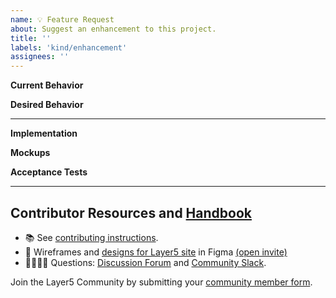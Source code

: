 ```yaml
---
name: 💡 Feature Request
about: Suggest an enhancement to this project.
title: ''
labels: 'kind/enhancement'
assignees: ''
---
```


**Current Behavior**
<!-- A brief description of what the problem is. (e.g. I need to be able to...) -->


**Desired Behavior**
<!-- A brief description of the enhancement. -->


---
**Implementation**
<!-- Specifics on the approach to fulfilling the feature request. -->

**Mockups**
<!-- Any visual diagrams of the desired user interface. -->

**Acceptance Tests**
<!-- Stipulations of functional behavior or non-functional items that must be in-place in order for the issue to be closed. -->

---
<h2>Contributor Resources and <a href="https://layer5.io/community/handbook">Handbook</a></h2>

- 📚 See [contributing instructions](https://github.com/layer5io/layer5/blob/master/CONTRIBUTING.md).
- 🎨 Wireframes and [designs for Layer5 site](https://www.figma.com/file/5ZwEkSJwUPitURD59YHMEN/Layer5-Designs) in Figma [(open invite)](https://www.figma.com/team_invite/redeem/qJy1c95qirjgWQODApilR9)
- 🙋🏾🙋🏼 Questions: [Discussion Forum](https://discuss.layer5.io) and [Community Slack](https://slack.layer5.io).

Join the Layer5 Community by submitting your [community member form](https://layer5.io/newcomer).
